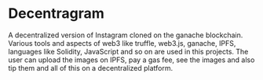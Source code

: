 # Decentragram
A decentralized version of Instagram cloned on the ganache blockchain. Various tools and aspects of web3 like truffle, web3.js, ganache, IPFS, languages like Solidity, JavaScript and so on are used in this projects. The user can upload the images on IPFS, pay a gas fee, see the images and also tip them and all of this on a decentralized platform. 
